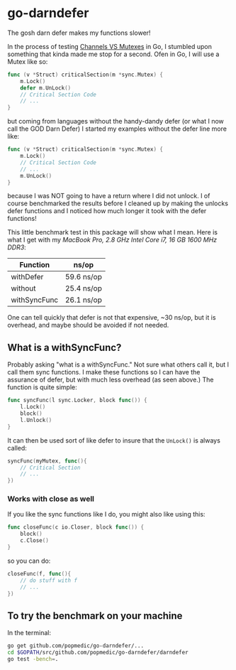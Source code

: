 # go-darndefer
The gosh darn defer makes my functions slower!

In the process of testing [Channels VS Mutexes](https://github.com/popmedic/go-chanVmutex) in Go, I stumbled upon something that kinda made me stop for a second.  Ofen in Go, I will use a Mutex like so:

``` Go
func (v *Struct) criticalSection(m *sync.Mutex) {
    m.Lock()
    defer m.UnLock()
    // Critical Section Code
    // ...
}
```

but coming from languages without the handy-dandy defer (or what I now call the GOD Darn Defer) I started my examples without the defer line more like:

``` Go
func (v *Struct) criticalSection(m *sync.Mutex) {
    m.Lock()
    // Critical Section Code
    // ...
    m.UnLock()
}
```

because I was NOT going to have a return where I did not unlock. I of course benchmarked the results before I cleaned up by making the unlocks defer functions and I noticed how much longer it took with the defer functions!

This little benchmark test in this package will show what I mean.  Here is what I get with my _MacBook Pro, 2.8 GHz Intel Core i7, 16 GB 1600 MHz DDR3_:

| Function | ns/op |
| --- | --- |
| withDefer | 59.6 ns/op |
| without | 25.4 ns/op |
| withSyncFunc | 26.1 ns/op |

One can tell quickly that defer is not that expensive, ~30 ns/op, but it is overhead, and maybe should be avoided if not needed.  

## What is a withSyncFunc?

Probably asking "what is a withSyncFunc."  Not sure what others call it, but I call them sync functions.  I make these functions so I can have the assurance of defer, but with much less overhead (as seen above.)  The function is quite simple:

``` Go
func syncFunc(l sync.Locker, block func()) {
    l.Lock()
    block()
    l.Unlock()
}
```

It can then be used sort of like defer to insure that the `UnLock()` is always called:

``` Go
syncFunc(myMutex, func(){
    // Critical Section
    // ...
})
```

### Works with close as well

If you like the sync functions like I do, you might also like using this:

``` Go
func closeFunc(c io.Closer, block func()) {
    block()
    c.Close()
}
```

so you can do:

``` Go
closeFunc(f, func(){
    // do stuff with f
    // ...
})
```

## To try the benchmark on your machine

In the terminal:

``` bash
go get github.com/popmedic/go-darndefer/...
cd $GOPATH/src/github.com/popmedic/go-darndefer/darndefer
go test -bench=.
```
